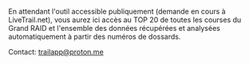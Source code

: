 En attendant l'outil accessible publiquement (demande en cours à LiveTrail.net), vous aurez ici accès au TOP 20 de toutes les courses du Grand RAID et l'ensemble des données récupérées et analysées automatiquement à partir des numéros de dossards.

Contact: trailapp@proton.me
